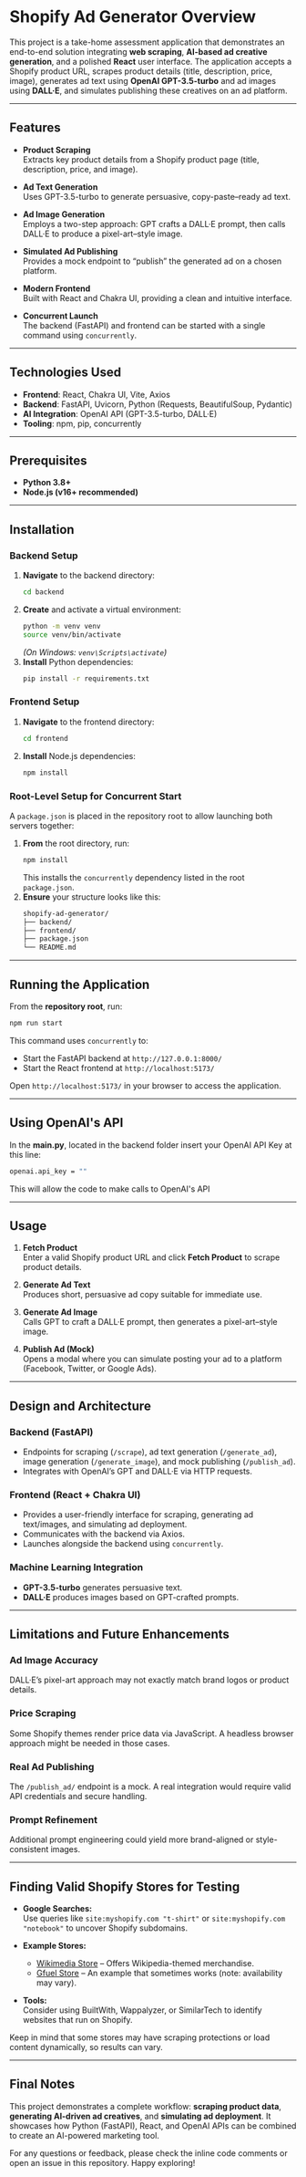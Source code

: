 
# Shopify Ad Generator Overview

This project is a take-home assessment application that demonstrates an end-to-end solution integrating **web scraping**, **AI-based ad creative generation**, and a polished **React** user interface. The application accepts a Shopify product URL, scrapes product details (title, description, price, image), generates ad text using **OpenAI GPT-3.5-turbo** and ad images using **DALL·E**, and simulates publishing these creatives on an ad platform.

---

## Features

- **Product Scraping**  
  Extracts key product details from a Shopify product page (title, description, price, and image).

- **Ad Text Generation**  
  Uses GPT-3.5-turbo to generate persuasive, copy-paste–ready ad text.

- **Ad Image Generation**  
  Employs a two-step approach: GPT crafts a DALL·E prompt, then calls DALL·E to produce a pixel-art–style image.

- **Simulated Ad Publishing**  
  Provides a mock endpoint to “publish” the generated ad on a chosen platform.

- **Modern Frontend**  
  Built with React and Chakra UI, providing a clean and intuitive interface.

- **Concurrent Launch**  
  The backend (FastAPI) and frontend can be started with a single command using `concurrently`.

---

## Technologies Used

- **Frontend**: React, Chakra UI, Vite, Axios  
- **Backend**: FastAPI, Uvicorn, Python (Requests, BeautifulSoup, Pydantic)  
- **AI Integration**: OpenAI API (GPT-3.5-turbo, DALL·E)  
- **Tooling**: npm, pip, concurrently

---

## Prerequisites

- **Python 3.8+**  
- **Node.js (v16+ recommended)**

---

## Installation

### Backend Setup

1. **Navigate** to the backend directory:
   ```bash
   cd backend
   ```
2. **Create** and activate a virtual environment:
   ```bash
   python -m venv venv
   source venv/bin/activate
   ```
   *(On Windows: `venv\Scripts\activate`)*
3. **Install** Python dependencies:
   ```bash
   pip install -r requirements.txt
   ```

### Frontend Setup

1. **Navigate** to the frontend directory:
   ```bash
   cd frontend
   ```
2. **Install** Node.js dependencies:
   ```bash
   npm install
   ```

### Root-Level Setup for Concurrent Start

A `package.json` is placed in the repository root to allow launching both servers together:

1. **From** the root directory, run:
   ```bash
   npm install
   ```
   This installs the `concurrently` dependency listed in the root `package.json`.
2. **Ensure** your structure looks like this:
   ```bash
   shopify-ad-generator/
   ├── backend/
   ├── frontend/
   ├── package.json
   └── README.md
   ```

---

## Running the Application

From the **repository root**, run:

```bash
npm run start
```

This command uses `concurrently` to:

- Start the FastAPI backend at `http://127.0.0.1:8000/`
- Start the React frontend at `http://localhost:5173/`

Open `http://localhost:5173/` in your browser to access the application.

---

## Using OpenAI's API

In the **main.py**, located in the backend folder insert your OpenAI API Key at this line:

```bash
openai.api_key = ""
```

This will allow the code to make calls to OpenAI's API

---

## Usage

1. **Fetch Product**  
   Enter a valid Shopify product URL and click **Fetch Product** to scrape product details.

2. **Generate Ad Text**  
   Produces short, persuasive ad copy suitable for immediate use.

3. **Generate Ad Image**  
   Calls GPT to craft a DALL·E prompt, then generates a pixel-art–style image.

4. **Publish Ad (Mock)**  
   Opens a modal where you can simulate posting your ad to a platform (Facebook, Twitter, or Google Ads).

---

## Design and Architecture

### Backend (FastAPI)
- Endpoints for scraping (`/scrape`), ad text generation (`/generate_ad`), image generation (`/generate_image`), and mock publishing (`/publish_ad`).
- Integrates with OpenAI’s GPT and DALL·E via HTTP requests.

### Frontend (React + Chakra UI)
- Provides a user-friendly interface for scraping, generating ad text/images, and simulating ad deployment.
- Communicates with the backend via Axios.
- Launches alongside the backend using `concurrently`.

### Machine Learning Integration
- **GPT-3.5-turbo** generates persuasive text.
- **DALL·E** produces images based on GPT-crafted prompts.

---

## Limitations and Future Enhancements

### Ad Image Accuracy
DALL·E’s pixel-art approach may not exactly match brand logos or product details.

### Price Scraping
Some Shopify themes render price data via JavaScript. A headless browser approach might be needed in those cases.

### Real Ad Publishing
The `/publish_ad/` endpoint is a mock. A real integration would require valid API credentials and secure handling.

### Prompt Refinement
Additional prompt engineering could yield more brand-aligned or style-consistent images.

---

## Finding Valid Shopify Stores for Testing

- **Google Searches:**  
  Use queries like `site:myshopify.com "t-shirt"` or `site:myshopify.com "notebook"` to uncover Shopify subdomains.

- **Example Stores:**  
  - [Wikimedia Store](https://wikimedia.myshopify.com/) – Offers Wikipedia-themed merchandise.  
  - [Gfuel Store](https://gfuel.myshopify.com/) – An example that sometimes works (note: availability may vary).

- **Tools:**  
  Consider using BuiltWith, Wappalyzer, or SimilarTech to identify websites that run on Shopify.

Keep in mind that some stores may have scraping protections or load content dynamically, so results can vary.

---

## Final Notes

This project demonstrates a complete workflow: **scraping product data**, **generating AI-driven ad creatives**, and **simulating ad deployment**. It showcases how Python (FastAPI), React, and OpenAI APIs can be combined to create an AI-powered marketing tool.

For any questions or feedback, please check the inline code comments or open an issue in this repository. Happy exploring!
```

